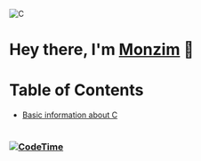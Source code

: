 ![C](https://img.shields.io/badge/c-%2300599C.svg?style=for-the-badge&logo=c&logoColor=white)

# Hey there, I'm [Monzim](https://monzim.com) 👋

# Table of Contents

- [Basic information about C](/ICS_101/information/basic_c.md)

#

### [![CodeTime](https://wakatime.com/badge/user/4de035b5-4b65-4ee4-8510-086ef8f867ce/project/693ab127-c19a-49ac-b86b-3e46b8b6e3a1.svg)](https://wakatime.com/badge/user/4de035b5-4b65-4ee4-8510-086ef8f867ce/project/693ab127-c19a-49ac-b86b-3e46b8b6e3a1)
